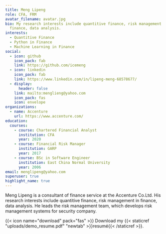 ```yaml
---
title: Meng Lipeng
role: CFA, FRM
avatar_filename: avatar.jpg
bio: My research interests include quantitive finance, risk management in
  finance, data analysis.
interests:
  - Quantitive Finance
  - Python in Finance
  - Machine Learning in Finance
social:
  - icon: github
    icon_pack: fab
    link: https://github.com/icemeng
  - icon: linkedin
    icon_pack: fab
    link: https://www.linkedin.com/in/lipeng-meng-68578677/
  - display:
      header: false
    link: mailto:menglieng@yahoo.com
    icon_pack: fas
    icon: envelope
organizations:
  - name: Accenture
    url: https://www.accenture.com/
education:
  courses:
    - course: Chartered Financial Analyst
      institution: CFA
      year: 2020
    - course: Financial Risk Manager
      institution: GARP
      year: 2017
    - course: BSc in Software Engineer
      institution: East China Normal University
      year: 2006
email: menglipeng@yahoo.com
superuser: true
highlight_name: true
---
```

Meng Lipeng is a consultant of finance service at the Accenture Co.Ltd. His research interests include quantitive finance, risk management in finance, data analysis. He leads the risk management team, which develops risk management systems for security company.

{{< icon name="download" pack="fas" >}} Download my {{< staticref "uploads/demo_resume.pdf" "newtab" >}}resumé{{< /staticref >}}.
